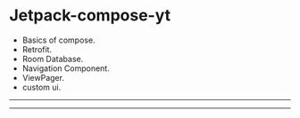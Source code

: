 # Jetpack-compose-yt

- Basics of compose.
- Retrofit.
- Room Database.
- Navigation Component.
- ViewPager.
- custom ui.
----
----
